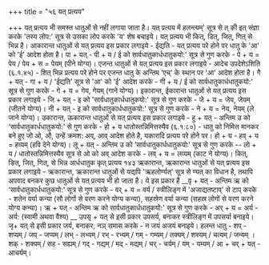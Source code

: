 +++
title = "५६ यत् प्रत्यय"

+++
यत् प्रत्यय भी समस्त धातुओं से नहीं लगाया जाता है।
यत् प्रत्यय में हलन्त्यम्' सूत्र से त् की इत् संज्ञा करके 'तस्य लोप:' सूत्र से उसका लोप करके 'य' शेष बचाइये। यत् प्रत्यय भी कित्, डित्, जित्, णित् से भिन्न है।
आकारान्त धातुओं से यत् प्रत्यय इस प्रकार लगाइये - ईद्यति - यत् प्रत्यय परे होने पर धातु के 'आ' को 'ई' आदेश होता है।
पा + यत् - पी + य / ई को सार्वधातुकार्धधातुकयो:' सूत्र से गुण करके - पे + य = पेय / पेय + स = पेयम् (पीने योग्य)।
एजन्त धातुओं से यत् प्रत्यय इस प्रकार लगाइये -
आदेच उपदेशेऽशिति (६.१.४५) - शित् भिन्न प्रत्यय परे होने पर एजन्त धातु के अन्तिम ‘एच्' के स्थान पर 'आ' आदेश होता है।
गै + यत् - गा + य / 'ईद्यति' सूत्र से 'आ' को 'ई' आदेश करके - गी + य / ई को सार्वधातुकार्धधातुकयो:' सूत्र से गुण करके - गे + य = गेय, गेयम् (गाने योग्य)।
इकारान्त, ईकारान्त धातुओं से यत् प्रत्यय इस प्रकार लगाइये -
जि + यत् - इ को 'सार्वधातुकार्धधातुकयो:' सूत्र से गुण करके - जे + य = जेय, जेयम् (जीतने योग्य)।
नी + यत् - इ को सार्वधातुकार्धधातुकयो:' सूत्र से गुण करके - ने + य = नेय, नेयम् (ले जाने योग्य)।
उकारान्त, ऊकारान्त धातुओं से यत् प्रत्यय इस प्रकार लगाइये - हु + यत् - अन्तिम उ को ‘सार्वधातुकार्धधातुकयो:' से गुण करके - हो + य
धातोस्तन्निमित्तस्यैव (६.१.८०) - धातु को निमित्त मानकर बने हुए जो ओ, औ, उन्हें क्रमश: अव्, आव् आदेश होते है, यकारादि प्रत्यय परे होने पर।
हो + य - हव् + य = हव्यम् (हवि देने योग्य)।
लू + यत् - अन्तिम उ को ‘सार्वधातुकार्धधातुकयोः' सूत्र से गुण करके -- लो + य / धातोस्तन्निमित्तस्यैव सूत्र से ओ को अव् आदेश करके - लव् + य = लव्यम् (काट ने योग्य)।
कित्, ङित्, जित्, णित्, से भिन्न आर्धधातुक कृत् प्रत्यय
१४३
ऋकारान्त, ऋकारान्त धातुओं से यत् प्रत्यय इस प्रकार लगाइये -
ऋकारान्त, ऋकारान्त धातुओं से यद्यपि 'ऋहलोर्ण्यत्' सूत्र से ण्यत् का विधान है, तथापि अपवाद बनकर कुछ धातुओं से यत् प्रत्यय भी हो जाता है। ये इस प्रकार हैं
__वृ + यत् - अन्तिम ऋ को ‘सार्वधातुकार्धधातुकयो:' सूत्र से गुण करके - वर् + य = वर्य / स्त्रीलिङ्ग में 'अजाद्यतष्टाप्' से टाप् करके - शतेन वर्या कन्या (सौ लोगों से वरण करने योग्य कन्या), सहस्रेण वर्या कन्या (सहस्र लोगों से वरण करने योग्य कन्या)।
ऋ + यत् - अन्तिम ऋ को सार्वधातुकार्धधातुकयो:' सूत्र से गुण करके - अर् + य = अर्य - अर्य: (स्वामी अथवा वैश्य)
__ उपसृ + यत् से इसी प्रकार उपसर्य, बनाकर स्त्रीलिङ्ग में उपसर्या बनाइये।
जृ+ यत् से इसी प्रकार जर्य, बनाकर, नञ् समास करके - न जयं अजयं बनाइये।
हलन्त धातु - शप् - शप्यम् / जप् - जप्यम् / लभ् - लभ्यम् / रभ् - रभ्यम् / गम् - गम्यम् / तक्यम् / शस्यम् / चत्यम् / जन्यम् । शक् - शक्यम् / सह - सह्यम् / गद् - गद्यम् / मद् - मद्यम् / चर् - चर्यम् / यम् - यम्यम् / आ + चर् + यत् - आचर्यम्।